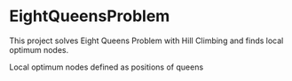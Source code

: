 # EightQueensProblem
This project solves Eight Queens Problem with Hill Climbing and finds local optimum nodes.

Local optimum nodes defined as positions of queens
